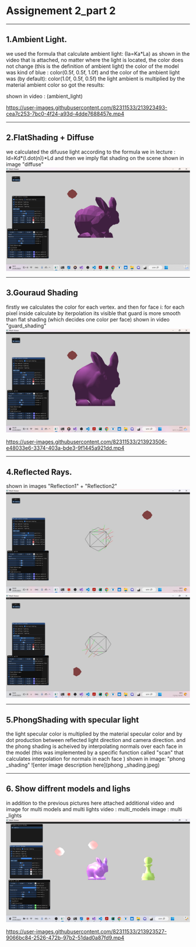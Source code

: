 
# Assignement 2_part 2

___
## 1.Ambient Light.
we used the formula that calculate ambient light: (Ia=Ka*La)
as shown in the video that is attached, no matter where the light is located, the color does not change (this is the definition of ambient light)
the color of the model was kind of blue : color(0.5f, 0.5f, 1.0f)
and the color of the ambient light was (by default): color(1.0f, 0.5f, 0.5f)
the light ambient is multiplied by the material ambient color so got the results:

shown in video : (ambient_light)


https://user-images.githubusercontent.com/82311533/213923493-cea7c253-7bc0-4f24-a93d-4dde7688457e.mp4



___
## 2.FlatShading + Diffuse
we calculated the difuuse light according to the formula we in lecture  : Id=Kd*(l.dot(n))*Ld
and then we imply flat shading on the scene
shown in image "diffuse"
![enter image description here](diffuse.jpeg)


___
## 3.Gouraud Shading
firstly we calculates the color for each vertex. and then for face i: for each pixel inside calculate by iterpolation 
its visible that guard is more smooth than flat shading (which decides one color per face)
shown in video "guard_shading"
![enter image description here](Guard.jpeg)


https://user-images.githubusercontent.com/82311533/213923506-e48033e6-3374-403a-bde3-9f1445a921dd.mp4




___
## 4.Reflected Rays.
shown in images "Reflection1" + "Reflection2"
![enter image description here](Reflection1.jpeg)
![enter image description here](Reflection2.jpeg)


___
## 5.PhongShading with specular light
the light specular color is multiplied by the material specular color and by dot production between reflected light direction and camera direction.
and the phong shading is acheived by interpolating normals over each face in the model (this was implemented by a specific function called "scan" that calculates interpolation  for normals in each face )
shown in image: "phong _shading"
![enter image description here](phong _shading.jpeg)


___
## 6. Show diffrent models and lighs
in addition to the previous pictures here attached additional video and image for multi models and multi lights
video : multi_models
image : multi _lights
![enter image description here](multi_lights.jpeg)

https://user-images.githubusercontent.com/82311533/213923527-9066bc84-2526-472b-97b2-51dad0a87fd9.mp4

